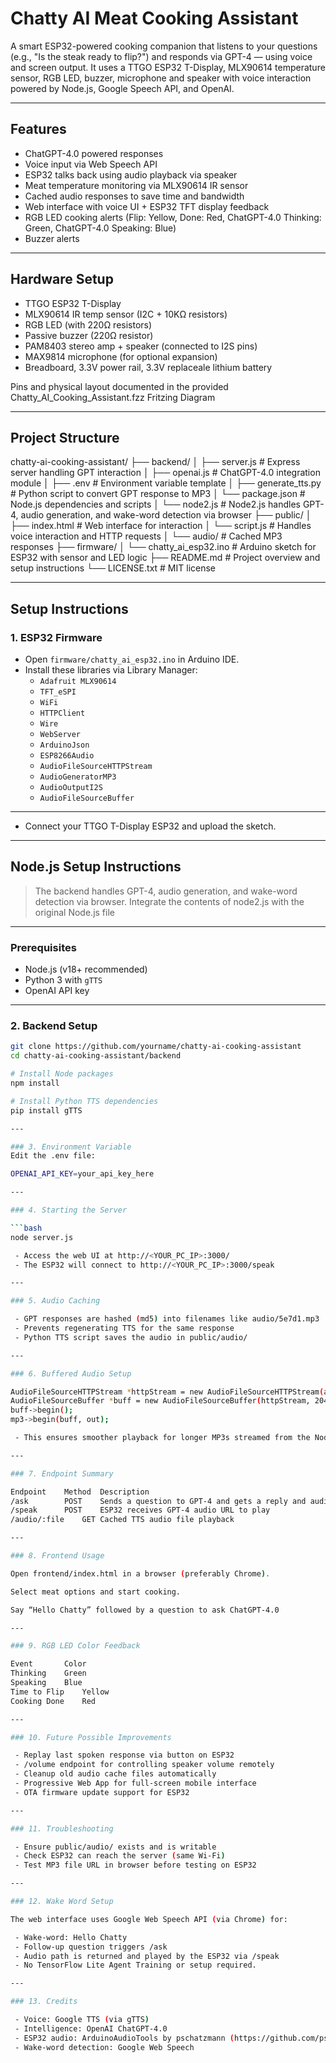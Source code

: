 # Chatty AI Meat Cooking Assistant

A smart ESP32-powered cooking companion that listens to your questions (e.g., "Is the steak ready to flip?") and responds via GPT-4 — using voice and screen output. It uses a TTGO ESP32 T-Display, MLX90614 temperature sensor, RGB LED, buzzer, microphone and speaker with voice interaction powered by Node.js, Google Speech API, and OpenAI.

---

## Features

- ChatGPT-4.0 powered responses
- Voice input via Web Speech API
- ESP32 talks back using audio playback via speaker
- Meat temperature monitoring via MLX90614 IR sensor
- Cached audio responses to save time and bandwidth
- Web interface with voice UI + ESP32 TFT display feedback
- RGB LED cooking alerts (Flip: Yellow, Done: Red, ChatGPT-4.0 Thinking: Green, ChatGPT-4.0 Speaking: Blue)
- Buzzer alerts

---

## Hardware Setup

- TTGO ESP32 T-Display
- MLX90614 IR temp sensor (I2C + 10KΩ resistors)
- RGB LED (with 220Ω resistors)
- Passive buzzer (220Ω resistor)
- PAM8403 stereo amp + speaker (connected to I2S pins)
- MAX9814 microphone (for optional expansion)
- Breadboard, 3.3V power rail, 3.3V replaceale lithium battery

Pins and physical layout documented in the provided Chatty_AI_Cooking_Assistant.fzz Fritzing Diagram

---

## Project Structure
chatty-ai-cooking-assistant/
├── backend/
│   ├── server.js             # Express server handling GPT interaction
│   ├── openai.js             # ChatGPT-4.0 integration module
│   ├── .env                  # Environment variable template
│   ├── generate_tts.py       # Python script to convert GPT response to MP3
│   └── package.json          # Node.js dependencies and scripts
│   └── node2.js              # Node2.js handles GPT-4, audio generation, and wake-word detection via browser
├── public/
│   ├── index.html            # Web interface for interaction
│   └── script.js             # Handles voice interaction and HTTP requests
│   └── audio/                # Cached MP3 responses
├── firmware/
│   └── chatty_ai_esp32.ino   # Arduino sketch for ESP32 with sensor and LED logic
├── README.md                 # Project overview and setup instructions
└── LICENSE.txt               # MIT license

---

## Setup Instructions

### 1. ESP32 Firmware

- Open `firmware/chatty_ai_esp32.ino` in Arduino IDE.
- Install these libraries via Library Manager:
  - `Adafruit MLX90614`
  - `TFT_eSPI`
  - `WiFi`
  - `HTTPClient`
  - `Wire`
  - `WebServer`
  - `ArduinoJson`
  - `ESP8266Audio`
  - `AudioFileSourceHTTPStream`
  - `AudioGeneratorMP3`
  - `AudioOutputI2S`
  - `AudioFileSourceBuffer`

---

- Connect your TTGO T-Display ESP32 and upload the sketch.

---

## Node.js Setup Instructions

> The backend handles GPT-4, audio generation, and wake-word detection via browser.
Integrate the contents of node2.js with the original Node.js file

---

### Prerequisites

- Node.js (v18+ recommended)
- Python 3 with `gTTS`
- OpenAI API key

---

### 2. Backend Setup

```bash
git clone https://github.com/yourname/chatty-ai-cooking-assistant
cd chatty-ai-cooking-assistant/backend

# Install Node packages
npm install

# Install Python TTS dependencies
pip install gTTS

---

### 3. Environment Variable
Edit the .env file:

OPENAI_API_KEY=your_api_key_here

---

### 4. Starting the Server

```bash
node server.js

 - Access the web UI at http://<YOUR_PC_IP>:3000/
 - The ESP32 will connect to http://<YOUR_PC_IP>:3000/speak

---

### 5. Audio Caching

 - GPT responses are hashed (md5) into filenames like audio/5e7d1.mp3
 - Prevents regenerating TTS for the same response
 - Python TTS script saves the audio in public/audio/

---

### 6. Buffered Audio Setup

AudioFileSourceHTTPStream *httpStream = new AudioFileSourceHTTPStream(audioURL);
AudioFileSourceBuffer *buff = new AudioFileSourceBuffer(httpStream, 2048); // 2KB buffer
buff->begin();
mp3->begin(buff, out);

 - This ensures smoother playback for longer MP3s streamed from the Node.js server.

---

### 7. Endpoint Summary

Endpoint	Method	Description
/ask		POST	Sends a question to GPT-4 and gets a reply and audio path
/speak		POST	ESP32 receives GPT-4 audio URL to play
/audio/:file	GET	Cached TTS audio file playback

---

### 8. Frontend Usage

Open frontend/index.html in a browser (preferably Chrome).

Select meat options and start cooking.

Say “Hello Chatty” followed by a question to ask ChatGPT-4.0

---

### 9. RGB LED Color Feedback

Event		Color
Thinking	Green
Speaking	Blue
Time to Flip	Yellow
Cooking Done	Red

---

### 10. Future Possible Improvements

 - Replay last spoken response via button on ESP32
 - /volume endpoint for controlling speaker volume remotely
 - Cleanup old audio cache files automatically
 - Progressive Web App for full-screen mobile interface
 - OTA firmware update support for ESP32

---

### 11. Troubleshooting

 - Ensure public/audio/ exists and is writable
 - Check ESP32 can reach the server (same Wi-Fi)
 - Test MP3 file URL in browser before testing on ESP32

---

### 12. Wake Word Setup

The web interface uses Google Web Speech API (via Chrome) for:

 - Wake-word: Hello Chatty
 - Follow-up question triggers /ask
 - Audio path is returned and played by the ESP32 via /speak
 - No TensorFlow Lite Agent Training or setup required.

---

### 13. Credits

 - Voice: Google TTS (via gTTS)
 - Intelligence: OpenAI ChatGPT-4.0
 - ESP32 audio: ArduinoAudioTools by pschatzmann (https://github.com/pschatzmann/arduino-audio-tools)
 - Wake-word detection: Google Web Speech

